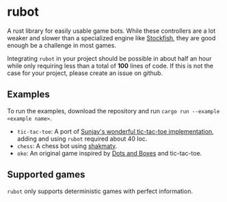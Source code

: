 # rubot

A rust library for easily usable game bots. While these controllers are a lot weaker and slower than a specialized engine like [Stockfish], they are good enough be a challenge in most games.

Integrating `rubot` in your project should be possible in about half an hour while only requiring less than a total of **100** lines of code. 
If this is not the case for your project, please create an issue on github.

## Examples

To run the examples, download the repository and run `cargo run --example <example name>`.

- `tic-tac-toe`: A port of [Sunjay's wonderful tic-tac-toe implementation][sunjay], adding and using `rubot` required about 40 loc.
- `chess`: A chess bot using [shakmaty].
- `oko`: An original game inspired by [Dots and Boxes] and tic-tac-toe.

## Supported games

`rubot` only supports deterministic games with perfect information.

[shakmaty]:https://crates.io/crates/shakmaty
[Stockfish]:https://www.chessprogramming.org/Stockfish
[sunjay]: https://github.com/sunjay/tic-tac-toe.git
[Dots and Boxes]:https://en.wikipedia.org/wiki/Dots_and_Boxes
[fow]: https://en.wikipedia.org/wiki/Fog_of_war#In_video_games
